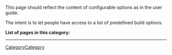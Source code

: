 
This page should reflect the content of configurable options as in the user guide.  

The intent is to let people have access to a list of predefined build options.  

**List of pages in this category:** 

 



---

 [CategoryCategory](CategoryCategory) 
